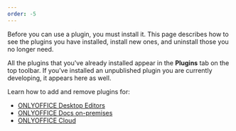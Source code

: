 ```yaml
---
order: -5
---
```


Before you can use a plugin, you must install it. This page describes how to see the plugins you have installed, install new ones, and uninstall those you no longer need.

All the plugins that you've already installed appear in the **Plugins** tab on the top toolbar. If you’ve installed an unpublished plugin you are currently developing, it appears here as well.

Learn how to add and remove plugins for:

* [ONLYOFFICE Desktop Editors](/plugin/installation/desktop)
* [ONLYOFFICE Docs on-premises](/plugin/installation/onpremises)
* [ONLYOFFICE Cloud](/plugin/installation/cloud)
